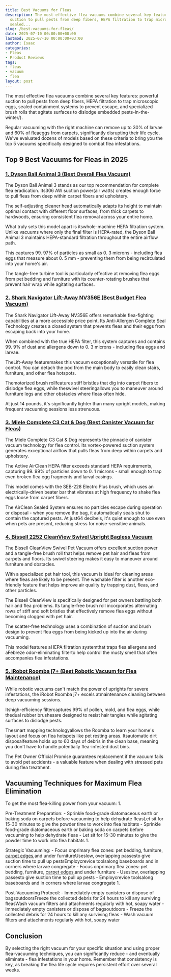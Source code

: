```yaml
---
title: Best Vacuums for Fleas
description: The most effective flea vacuums combine several key featurespowerful
  suction to pull pests from deep fibers, HEPA filtration to trap microscopic eggs,
  sealed...
slug: /best-vacuums-for-fleas/
date: 2025-07-10 00:00:00+00:00
lastmod: 2025-07-10 00:00:00+03:00
author: Isaac
categories:
- Fleas
- Product Reviews
tags:
- fleas
- vacuum
- flea
layout: post
---
```

The most effective flea vacuums combine several key features: powerful suction to pull pests from deep fibers, HEPA filtration to trap microscopic eggs, sealed containment systems to prevent escape, and specialized brush rolls that agitate surfaces to dislodge embedded pests-in-the-winter/).

Regular vacuuming with the right machine can remove up to 30% of larvae and 60% of [flea](https://pestpolicy.com/best-flea-carpet-powder/)eggs from carpets, significantly disrupting their life cycle. We've evaluated dozens of models based on these criteria to bring you the top 5 vacuums specifically designed to combat flea infestations.

##  Top 9 Best Vacuums for Fleas in 2025

###  [1. Dyson Ball Animal 3 (Best Overall Flea Vacuum)](https://www.amazon.com/dp/B0B75Q388N?tag=p-policy-20)

The Dyson Ball Animal 3 stands as our top recommendation for complete flea eradication. Its306 AW suction power(air watts) creates enough force to pull fleas from deep within carpet fibers and upholstery.

The self-adjusting cleaner head automatically adapts its height to maintain optimal contact with different floor surfaces, from thick carpets to hardwoods, ensuring consistent flea removal across your entire home.

What truly sets this model apart is itswhole-machine HEPA filtration system. Unlike vacuums where only the final filter is HEPA-rated, the Dyson Ball Animal 3 maintains HEPA-standard filtration throughout the entire airflow path.

This captures 99. 97% of particles as small as 0. 3 microns - including flea eggs that measure about 0. 5 mm - preventing them from being recirculated into your home's air.

The tangle-free turbine tool is particularly effective at removing flea eggs from pet bedding and furniture with its counter-rotating brushes that prevent hair wrap while agitating surfaces.

###  [2. Shark Navigator Lift-Away NV356E (Best Budget Flea Vacuum)](https://www.amazon.com/dp/B005KMDV9A?tag=p-policy-20)

The Shark Navigator Lift-Away NV356E offers remarkable flea-fighting capabilities at a more accessible price point. Its Anti-Allergen Complete Seal Technology creates a closed system that prevents fleas and their eggs from escaping back into your home.

When combined with the true HEPA filter, this system captures and contains 99. 9% of dust and allergens down to 0. 3 microns - including flea eggs and larvae.

TheLift-Away featuremakes this vacuum exceptionally versatile for flea control. You can detach the pod from the main body to easily clean stairs, furniture, and other flea hotspots.

Themotorized brush rollfeatures stiff bristles that dig into carpet fibers to dislodge flea eggs, while theswivel steeringallows you to maneuver around furniture legs and other obstacles where fleas often hide.

At just 14 pounds, it's significantly lighter than many upright models, making frequent vacuuming sessions less strenuous.

###  [3. Miele Complete C3 Cat & Dog (Best Canister Vacuum for Fleas)](https://www.amazon.com/dp/B00R43I490?tag=p-policy-20)

The Miele Complete C3 Cat & Dog represents the pinnacle of canister vacuum technology for flea control. Its vortex-powered suction system generates exceptional airflow that pulls fleas from deep within carpets and upholstery.

The Active AirClean HEPA filter exceeds standard HEPA requirements, capturing 99. 99% of particles down to 0. 1 microns - small enough to trap even broken flea egg fragments and larval casings.

This model comes with the SEB-228 Electro Plus brush, which uses an electrically-driven beater bar that vibrates at high frequency to shake flea eggs loose from carpet fibers.

The AirClean Sealed System ensures no particles escape during operation or disposal - when you remove the bag, it automatically seals shut to contain the captured pests. At just64 decibels, it's quiet enough to use even when pets are present, reducing stress for noise-sensitive animals.

###  [4. Bissell 2252 CleanView Swivel Upright Bagless Vacuum](https://www.amazon.com/dp/B07F6N3RT6?tag=p-policy-20)

The Bissell CleanView Swivel Pet Vacuum offers excellent suction power and a tangle-free brush roll that helps remove pet hair and fleas from carpets and floors. Its swivel steering makes it easy to maneuver around furniture and obstacles.

With a specialized pet hair tool, this vacuum is ideal for cleaning areas where fleas are likely to be present. The washable filter is another eco-friendly feature that helps improve air quality by trapping dust, fleas, and other particles.

The Bissell CleanView is specifically designed for pet owners battling both hair and flea problems. Its tangle-free brush roll incorporates alternating rows of stiff and soft bristles that effectively remove flea eggs without becoming clogged with pet hair.

The scatter-free technology uses a combination of suction and brush design to prevent flea eggs from being kicked up into the air during vacuuming.

This model features aHEPA filtration systemthat traps flea allergens and aFebreze odor-eliminating filterto help control the musty smell that often accompanies flea infestations.

###  [5. iRobot Roomba j7+ (Best Robotic Vacuum for Flea Maintenance)](https://www.amazon.com/dp/B094NYHTMF?tag=p-policy-20)

While robotic vacuums can't match the power of uprights for severe infestations, the iRobot Roomba j7+ excels atmaintenance cleaning between deep vacuuming sessions.

Itshigh-efficiency filtercaptures 99% of pollen, mold, and flea eggs, while thedual rubber brushesare designed to resist hair tangles while agitating surfaces to dislodge pests.

Thesmart mapping technologyallows the Roomba to learn your home's layout and focus on flea hotspots like pet resting areas. Itsautomatic dirt disposalfeature holds up to 60 days of debris in the clean base, meaning you don't have to handle potentially flea-infested dust bins.

The Pet Owner Official Promise guarantees replacement if the vacuum fails to avoid pet accidents - a valuable feature when dealing with stressed pets during flea treatment.

##  Vacuuming Techniques for Maximum Flea Elimination

To get the most flea-killing power from your vacuum: 1.

Pre-Treatment Preparation: - Sprinkle food-grade diatomaceous earth or baking soda on carpets before vacuuming to help dehydrate fleasLet sit for 15-30 minutes to give the powder time to work into flea habitats - Sprinkle food-grade diatomaceous earth or baking soda on carpets before vacuuming to help dehydrate fleas - Let sit for 15-30 minutes to give the powder time to work into flea habitats 1.

Strategic Vacuuming: - Focus onprimary flea zones: pet bedding, furniture, [carpet edges](https://pestpolicy.com/how-to-get-rid-of-fleas-in-carpet/),and under furnitureUseslow, overlapping passesto give suction time to pull up pestsEmploycrevice toolsalong baseboards and in corners where larvae congregate - Focus onprimary flea zones: pet bedding, furniture, [carpet edges](https://pestpolicy.com/how-to-get-rid-of-fleas-in-carpet/),and under furniture - Useslow, overlapping passesto give suction time to pull up pests - Employcrevice toolsalong baseboards and in corners where larvae congregate 1.

Post-Vacuuming Protocol: - Immediately empty canisters or dispose of bagsoutdoorsFreeze the collected debris for 24 hours to kill any surviving fleasWash vacuum filters and attachments regularly with hot, soapy water - Immediately empty canisters or dispose of bagsoutdoors - Freeze the collected debris for 24 hours to kill any surviving fleas - Wash vacuum filters and attachments regularly with hot, soapy water

##  Conclusion

By selecting the right vacuum for your specific situation and using proper flea-vacuuming techniques, you can significantly reduce - and eventually eliminate - flea infestations in your home. Remember that consistency is key, as breaking the flea life cycle requires persistent effort over several weeks.

